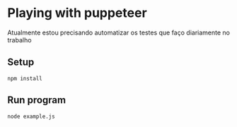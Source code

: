# Playing with puppeteer
Atualmente estou precisando automatizar os testes que faço diariamente no trabalho

## Setup
``npm install``

## Run program
`` node example.js ``
